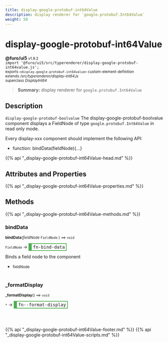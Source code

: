 ```yaml
---
title: display-google-protobuf-int64Value
description: display renderer for `google.protobuf.Int64Value`
weight: 50
---
```


# display-google-protobuf-int64Value
**@furo/ui5** <small>v1.9.2</small>
<br>`import '@furo/ui5/src/typerenderer/display-google-protobuf-int64value.js';`<small>
<br>exports `<display-google-protobuf-int64value>` custom-element-definition
<br>extends */src/typerenderer/display-int64.js*
<br>superclass *DisplayInt64*</small>

> **Summary:** display renderer for `google.protobuf.Int64Value`

## Description

`display-google-protobuf-boolvalue`
The display-google-protobuf-boolvalue component displays a FieldNode of type `google.protobuf.Int64Value` in read only mode.

Every display-xxx component should implement the following API:
- function: bindData(fieldNode){...}

{{% api "_display-google-protobuf-int64Value-head.md" %}}

## Attributes and Properties
{{% api "_display-google-protobuf-int64Value-properties.md" %}}






## Methods
{{% api "_display-google-protobuf-int64Value-methods.md" %}}


### **bindData**
<small>**bindData**(*fieldNode* `FieldNode` ) ⟹ `void`</small>

<small>`FieldNode` </small> →
<span  style="border-width:2px 2px 2px 10px; border-style: solid;border-color:  rgb(76, 175, 80);font-family:monospace; padding:2px 4px;">fn-bind-data</span>

Binds a field node to the component

- <small>fieldNode </small>
<br><br>

### **_formatDisplay**
<small>**_formatDisplay**() ⟹ `void`</small>

<small>`*`</small> →
<span  style="border-width:2px 2px 2px 10px; border-style: solid;border-color:  rgb(76, 175, 80);font-family:monospace; padding:2px 4px;">fn--format-display</span>



<br><br>





{{% api "_display-google-protobuf-int64Value-footer.md" %}}
{{% api "_display-google-protobuf-int64Value-scripts.md" %}}
